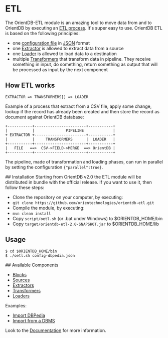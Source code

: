 # ETL

The OrientDB-ETL module is an amazing tool to move data from and to OrientDB by executing an [ETL process](http://en.wikipedia.org/wiki/Extract,_transform,_load). It's super easy to use. OrientDB ETL is based on the following principles:
- one [configuration file](http://www.orientechnologies.com/docs/last/orientdb-etl.wiki/Configuration-File.html) in [JSON](http://en.wikipedia.org/wiki/JSON) format
- one [Extractor](http://www.orientechnologies.com/docs/last/orientdb-etl.wiki/Extractor.html) is allowed to extract data from a source
- one [Loader](http://www.orientechnologies.com/docs/last/orientdb-etl.wiki/Loader.html) is allowed to load data to a destination
- multiple [Transformers](http://www.orientechnologies.com/docs/last/orientdb-etl.wiki/Transformer.html) that transform data in pipeline. They receive something in input, do something, return something as output that will be processed as input by the next component

## How ETL works
```
EXTRACTOR => TRANSFORMERS[] => LOADER
```
Example of a process that extract from a CSV file, apply some change, lookup if the record has already been created and then store the record as document against OrientDB database:

```
+-----------+-----------------------+-----------+
|           |              PIPELINE             |
+ EXTRACTOR +-----------------------+-----------+
|           |     TRANSFORMERS      |  LOADER   |
+-----------+-----------------------+-----------+
|   FILE   ==>  CSV->FIELD->MERGE  ==> OrientDB |
+-----------+-----------------------+-----------+
```

The pipeline, made of transformation and loading phases, can run in parallel by setting the configuration ```{"parallel":true}```.

## Installation
Starting from OrientDB v2.0 the ETL module will be distributed in bundle with the official release. If you want to use it, then follow these steps:
- Clone the repository on your computer, by executing:
 - ```git clone https://github.com/orientechnologies/orientdb-etl.git```
- Compile the module, by executing:
 - ```mvn clean install```
- Copy ```script/oetl.sh``` (or .bat under Windows) to $ORIENTDB_HOME/bin
- Copy ```target/orientdb-etl-2.0-SNAPSHOT.jar``` to $ORIENTDB_HOME/lib

## Usage

```
$ cd $ORIENTDB_HOME/bin
$ ./oetl.sh config-dbpedia.json
```

## Available Components
- [Blocks](http://www.orientechnologies.com/docs/last/orientdb-etl.wiki/Block.html)
- [Sources](http://www.orientechnologies.com/docs/last/orientdb-etl.wiki/Source.html)
- [Extractors](http://www.orientechnologies.com/docs/last/orientdb-etl.wiki/Extractor.html)
- [Transformers](http://www.orientechnologies.com/docs/last/orientdb-etl.wiki/Transformer.html)
- [Loaders](http://www.orientechnologies.com/docs/last/orientdb-etl.wiki/Loader.html)

Examples:
- [Import DBPedia](http://www.orientechnologies.com/docs/last/orientdb-etl.wiki/Import-from-DBPedia.html)
- [Import from a DBMS](http://www.orientechnologies.com/docs/last/orientdb-etl.wiki/Import-from-DBMS.html)


Look to the [Documentation](http://www.orientechnologies.com/docs/last/orientdb-etl.wiki/Introduction.html) for more information.
